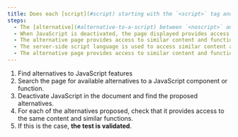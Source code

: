 ```yaml
---
title: Does each [script](#script) starting with the `<script>` tag and having an [alternative](#alternative-to-a-script) check one of these conditions?
steps:
  - The [alternative](#alternative-to-a-script) between `<noscript>` and `</noscript>` provides access to similar content and functionality.
  - When JavaScript is deactivated, the page displayed provides access to similar content and functions.
  - The alternative page provides access to similar content and functionality.
  - The server-side script language is used to access similar content and functions.
  - The alternative page provides access to similar content and functions.
---
```


1. Find alternatives to JavaScript features
2. Search the page for available alternatives to a JavaScript component or function.
3. Deactivate JavaScript in the document and find the proposed alternatives.
4. For each of the alternatives proposed, check that it provides access to the same content and similar functions.
5. If this is the case, **the test is validated**.
